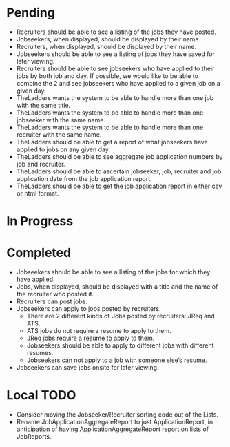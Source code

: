 # Pending

+ Recruiters should be able to see a listing of the jobs they have posted.
+ Jobseekers, when displayed, should be displayed by their name.
+ Recruiters, when displayed, should be displayed by their name.
+ Jobseekers should be able to see a listing of jobs they have saved for later viewing.
+ Recruiters should be able to see jobseekers who have applied to their jobs by both job and day. If possible, we would like to be able to combine the 2 and see jobseekers who have applied to a given job on a given day.
+ TheLadders wants the system to be able to handle more than one job with the same title.
+ TheLadders wants the system to be able to handle more than one jobseeker with the same name.
+ TheLadders wants the system to be able to handle more than one recruiter with the same name.
+ TheLadders should be able to get a report of what jobseekers have applied to jobs on any given day.
+ TheLadders should be able to see aggregate job application numbers by job and recruiter.
+ TheLadders should be able to ascertain jobseeker, job, recruiter and job application date from the job application report.
+ TheLadders should be able to get the job application report in either csv or html format.

# In Progress


# Completed

+ Jobseekers should be able to see a listing of the jobs for which they have applied.
+ Jobs, when displayed, should be displayed with a title and the name of the recruiter who posted it.
+ Recruiters can post jobs.
+ Jobseekers can apply to jobs posted by recruiters.
    + There are 2 different kinds of Jobs posted by recruiters: JReq and ATS.
    + ATS jobs do not require a resume to apply to them.
    + JReq jobs require a resume to apply to them.
    + Jobseekers should be able to apply to different jobs with different resumes.
    + Jobseekers can not apply to a job with someone else’s resume.
+ Jobseekers can save jobs onsite for later viewing.

# Local TODO

+ Consider moving the Jobseeker/Recruiter sorting code out of the Lists.
+ Rename JobApplicationAggregateReport to just ApplicationReport, in anticipation of having ApplicationAggregateReport report on lists of JobReports.
